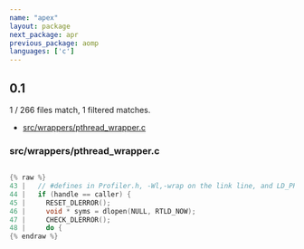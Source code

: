 ```yaml
---
name: "apex"
layout: package
next_package: apr
previous_package: aomp
languages: ['c']
---
```

## 0.1
1 / 266 files match, 1 filtered matches.

 - [src/wrappers/pthread_wrapper.c](#srcwrapperspthread_wrapperc)

### src/wrappers/pthread_wrapper.c

```c

{% raw %}
43 |   // #defines in Profiler.h, -Wl,-wrap on the link line, and LD_PRELOAD.
44 |   if (handle == caller) {
45 |     RESET_DLERROR();
46 |     void * syms = dlopen(NULL, RTLD_NOW);
47 |     CHECK_DLERROR();
48 |     do {
{% endraw %}

```